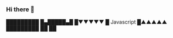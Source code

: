 ### Hi there 👋

<!--
**matewsz/matewsz** is a ✨ _special_ ✨ repository because its `README.md` (this file) appears on your GitHub profile.

Here are some ideas to get you started:

- 🔭 I’m currently working on ...
- 🌱 I’m currently learning ...
- 👯 I’m looking to collaborate on ...
- 🤔 I’m looking for help with ...
- 💬 Ask me about ...
- 📫 How to reach me: ...
- 😄 Pronouns: ...
- ⚡ Fun fact: ...
-->
█████████
█▄█████▄█
█▼▼▼▼▼
█
Javascript
█▲▲▲▲▲
█████████
 ██ ██
